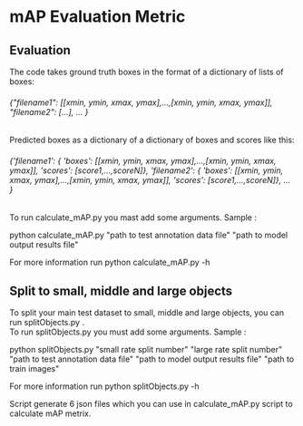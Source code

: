 # mAP Evaluation Metric

## Evaluation  
The code takes ground truth boxes in the format of a dictionary of lists of boxes:  
###### {"filename1": [[xmin, ymin, xmax, ymax],...,[xmin, ymin, xmax, ymax]], "filename2": [...], ... }
  
  
Predicted boxes as a dictionary of a dictionary of boxes and scores like this:  
###### {'filename1': { 'boxes': [[xmin, ymin, xmax, ymax],...,[xmin, ymin, xmax, ymax]], 'scores': [score1,...,scoreN]}, 'filename2': { 'boxes': [[xmin, ymin, xmax, ymax],...,[xmin, ymin, xmax, ymax]], 'scores': [score1,...,scoreN]}, ... }  

To run calculate_mAP.py you mast add some arguments. Sample :  

python calculate_mAP.py "path to test annotation data file" "path to model output results file"  

For more information run python calculate_mAP.py -h


## Split to small, middle and large objects  
To split your main test dataset to small, middle and large objects, you can run splitObjects.py .  
To run splitObjects.py you must add some arguments. Sample :  

python splitObjects.py "small rate split number" "large rate split number" "path to test annotation data file" "path to model output results file" "path to train images"   

For more information run python splitObjects.py -h   

Script generate 6 json files which you can use in calculate_mAP.py script to calculate mAP metrix. 
